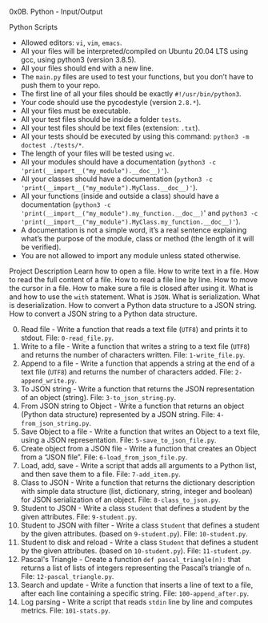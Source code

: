 0x0B. Python - Input/Output

Python Scripts
*   Allowed editors: `vi`, `vim`, `emacs`.
*   All your files will be interpreted/compiled on Ubuntu 20.04 LTS using gcc, using python3 (version 3.8.5).
*   All your files should end with a new line.
*   The `main.py` files are used to test your functions, but you don’t have to push them to your repo.
*   The first line of all your files should be exactly `#!/usr/bin/python3`.
*   Your code should use the pycodestyle (version `2.8.*`).
*   All your files must be executable.
*   All your test files should be inside a folder `tests`.
*   All your test files should be text files (extension: `.txt`).
*   All your tests should be executed by using this command: `python3 -m doctest ./tests/*`.
*   The length of your files will be tested using `wc`.
*   All your modules should have a documentation (`python3 -c 'print(__import__("my_module").__doc__)'`).
*   All your classes should have a documentation (`python3 -c 'print(__import__("my_module").MyClass.__doc__)'`).
*   All your functions (inside and outside a class) should have a documentation (`python3 -c 'print(__import__("my_module").my_function.__doc__)`' and `python3 -c 'print(__import__("my_module").MyClass.my_function.__doc__)'`).
*   A documentation is not a simple word, it’s a real sentence explaining what’s the purpose of the module, class or method (the length of it will be verified).
*   You are not allowed to import any module unless stated otherwise.


Project Description
	Learn how to open a file.
	How to write text in a file.
	How to read the full content of a file.
	How to read a file line by line.
	How to move the cursor in a file.
	How to make sure a file is closed after using it.
	What is and how to use the `with` statement.
	What is `JSON`.
	What is serialization.
	What is deserialization.
	How to convert a Python data structure to a JSON string.
	How to convert a JSON string to a Python data structure.


0. Read file - Write a function that reads a text file (`UTF8`) and prints it to stdout. 
	File: `0-read_file.py`.
1. Write to a file - Write a function that writes a string to a text file (`UTF8`) and returns the number of characters written. 
	File: `1-write_file.py`.
2. Append to a file - Write a function that appends a string at the end of a text file (`UTF8`) and returns the number of characters added. 
	File: `2-append_write.py`.
3. To JSON string - Write a function that returns the JSON representation of an object (string). 
	File: `3-to_json_string.py`.
4. From JSON string to Object - Write a function that returns an object (Python data structure) represented by a JSON string. 
	File: `4-from_json_string.py`.
5. Save Object to a file - Write a function that writes an Object to a text file, using a JSON representation. 
	File: `5-save_to_json_file.py`.
6. Create object from a JSON file - Write a function that creates an Object from a “JSON file”. 
	File: `6-load_from_json_file.py`.
7. Load, add, save - Write a script that adds all arguments to a Python list, and then save them to a file. 
	File: `7-add_item.py`.
8. Class to JSON - Write a function that returns the dictionary description with simple data structure (list, dictionary, string, integer and boolean) for JSON serialization of an object. 
	File: `8-class_to_json.py`.
9. Student to JSON - Write a class `Student` that defines a student by the given attributes. 
	File: `9-student.py`.
10. Student to JSON with filter - Write a class `Student` that defines a student by the given attributes. (based on `9-student.py`). 
	File: `10-student.py`.
11. Student to disk and reload - Write a class `Student` that defines a student by the given attributes. (based on `10-student.py`). 
	File: `11-student.py`.
12. Pascal's Triangle - Create a function `def pascal_triangle(n):` that returns a list of lists of integers representing the Pascal’s triangle of `n`. 
	File: `12-pascal_triangle.py`.
13. Search and update - Write a function that inserts a line of text to a file, after each line containing a specific string. 
	File: `100-append_after.py`.
14. Log parsing - Write a script that reads `stdin` line by line and computes metrics. 
	File: `101-stats.py`.